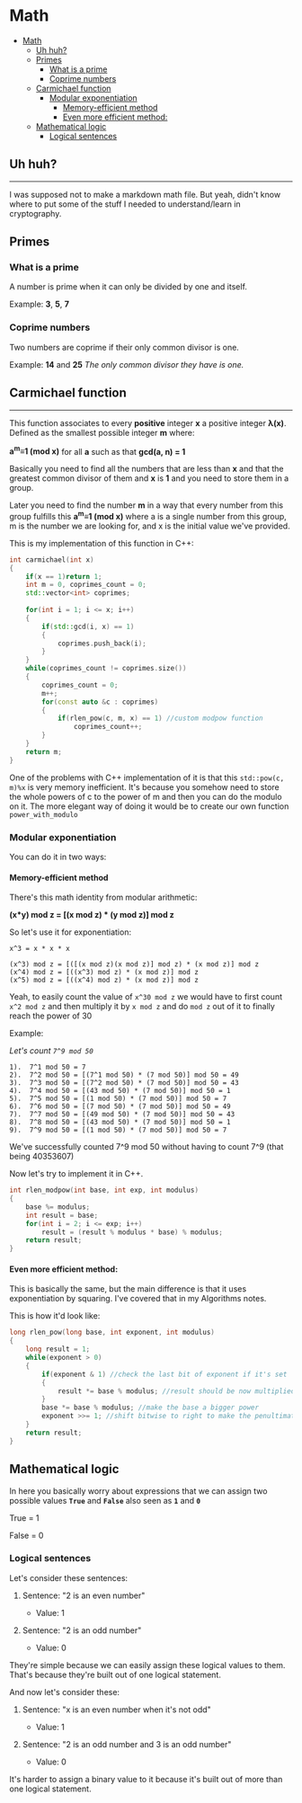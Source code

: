 <!-- {% raw %} -->

# Math

<!-- TOC -->

- [Math](#math)
	- [Uh huh?](#uh-huh)
	- [Primes](#primes)
		- [What is a prime](#what-is-a-prime)
		- [Coprime numbers](#coprime-numbers)
	- [Carmichael function](#carmichael-function)
		- [Modular exponentiation](#modular-exponentiation)
			- [Memory-efficient method](#memory-efficient-method)
			- [Even more efficient method:](#even-more-efficient-method)
	- [Mathematical logic](#mathematical-logic)
		- [Logical sentences](#logical-sentences)

<!-- /TOC -->

## Uh huh?
---

I was supposed not to make a markdown math file. But yeah, didn't know where to put some of the stuff I needed to understand/learn in cryptography.


## Primes

### What is a prime
A number is prime when it can only be divided by one and itself.

Example: **3**, **5**, **7**

### Coprime numbers
Two numbers are coprime if their only common divisor is one. 

Example: **14** and **25** _The only common divisor they have is one._


## Carmichael function
---

This function associates to every **positive** integer **x** a positive integer **&lambda;(x)**. Defined as the smallest possible integer **m** where: 

**a<sup>m</sup>&Congruent;1 (mod x)**
for all **a** such as that **gcd(a, n) = 1**

Basically you need to find all the numbers that are less than **x** and that the greatest common divisor of them and **x** is **1** and you need to store them in a group.

Later you need to find the number **m** in a way that every number from this group fulfills this **a<sup>m</sup>&Congruent;1 (mod x)**
where a is a single number from this group, m is the number we are looking for, and x is the initial value we've provided.

This is my implementation of this function in C++:
```cpp
int carmichael(int x)
{
	if(x == 1)return 1;
	int m = 0, coprimes_count = 0;
	std::vector<int> coprimes;
	
	for(int i = 1; i <= x; i++)
	{
		if(std::gcd(i, x) == 1)
		{
			coprimes.push_back(i);
		}
	}
	while(coprimes_count != coprimes.size())
	{
		coprimes_count = 0;
		m++;
		for(const auto &c : coprimes)
		{
			if(rlen_pow(c, m, x) == 1) //custom modpow function
				coprimes_count++;
		}
	}
	return m;
}
```

One of the problems with C++ implementation of it is that this `std::pow(c, m)%x` is very memory inefficient.
It's because you somehow need to store the whole powers of c to the power of m and then you can do the modulo on it.
The more elegant way of doing it would be to create our own function `power_with_modulo`

### Modular exponentiation

You can do it in two ways:

#### Memory-efficient method

There's this math identity from modular arithmetic:

**(x*y) mod z = [(x mod z) * (y mod z)] mod z**

So let's use it for exponentiation:

```
x^3 = x * x * x

(x^3) mod z = [([(x mod z)(x mod z)] mod z) * (x mod z)] mod z
(x^4) mod z = [((x^3) mod z) * (x mod z)] mod z
(x^5) mod z = [((x^4) mod z) * (x mod z)] mod z
```
Yeah, to easily count the value of `x^30 mod z` we would have to first count `x^2 mod z` and then multiply it by `x mod z` and do `mod z` out of it to finally reach the power of 30

Example:

_Let's count `7^9 mod 50`_
```
1).  7^1 mod 50 = 7
2).  7^2 mod 50 = [(7^1 mod 50) * (7 mod 50)] mod 50 = 49
3).  7^3 mod 50 = [(7^2 mod 50) * (7 mod 50)] mod 50 = 43
4).  7^4 mod 50 = [(43 mod 50) * (7 mod 50)] mod 50 = 1
5).  7^5 mod 50 = [(1 mod 50) * (7 mod 50)] mod 50 = 7
6).  7^6 mod 50 = [(7 mod 50) * (7 mod 50)] mod 50 = 49
7).  7^7 mod 50 = [(49 mod 50) * (7 mod 50)] mod 50 = 43
8).  7^8 mod 50 = [(43 mod 50) * (7 mod 50)] mod 50 = 1
9).  7^9 mod 50 = [(1 mod 50) * (7 mod 50)] mod 50 = 7
```
We've successfully counted 7^9 mod 50 without having to count 7^9 (that being 40353607)

Now let's try to implement it in C++.
```cpp
int rlen_modpow(int base, int exp, int modulus)
{
    base %= modulus;
	int result = base;
	for(int i = 2; i <= exp; i++)
		result = (result % modulus * base) % modulus; 
    return result;
}
```
#### Even more efficient method:

This is basically the same, but the main difference is that it uses exponentiation by squaring. I've covered that in my Algorithms notes.

This is how it'd look like:
```cpp
long rlen_pow(long base, int exponent, int modulus)
{
	long result = 1;
	while(exponent > 0)
	{
		if(exponent & 1) //check the last bit of exponent if it's set
		{
			result *= base % modulus; //result should be now multiplied by the corresponding power for a specific bit
		}
		base *= base % modulus; //make the base a bigger power
		exponent >>= 1; //shift bitwise to right to make the penultimate bit the last bit to later check it	
	}
	return result;
}
```

## Mathematical logic

In here you basically worry about expressions that we can assign two possible values **`True`** and **`False`** also seen as **`1`** and **`0`** 

True = 1

False = 0

### Logical sentences

Let's consider these sentences:

1. Sentence: "2 is an even number" 
	- Value: 1 

2. Sentence: "2 is an odd number" 
	- Value: 0

They're simple because we can easily assign these logical values to them.
That's because they're built out of one logical statement.

And now let's consider these:

1. Sentence: "x is an even number when it's not odd" 
	- Value: 1

2. Sentence: "2 is an odd number and 3 is an odd number" 
	- Value: 0

It's harder to assign a binary value to it because it's built out of more than one logical statement.

<!-- {% endraw %} -->
